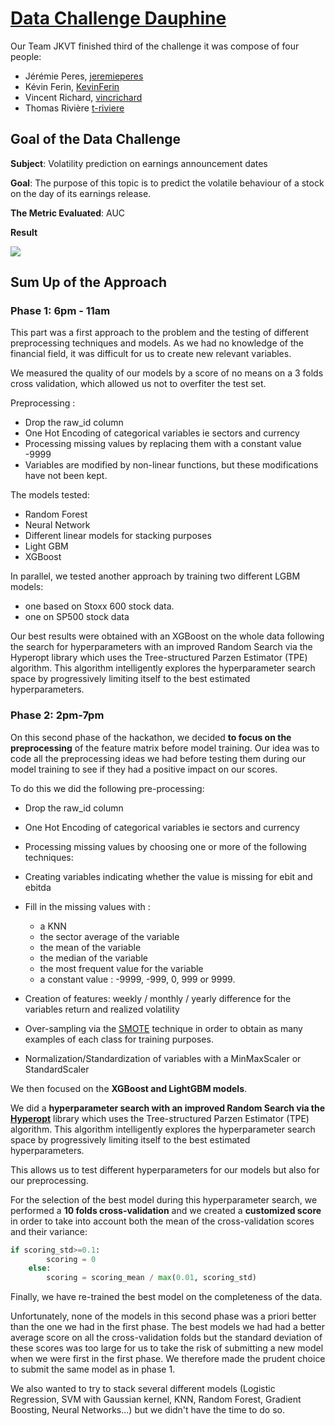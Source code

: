 # [Data Challenge Dauphine](https://www.qminitiative.org/hackathon2---intelligence-artificielle-&-machine-learning.html) 

Our Team JKVT finished third of the challenge it was compose of four people:

 * Jérémie Peres, [jeremieperes](https://github.com/jeremieperes)
 * Kévin Ferin, [KevinFerin](https://github.com/KevinFerin)
 * Vincent Richard, [vincrichard](https://github.com/vincrichard)
 * Thomas Rivière [t-riviere](https://github.com/t-riviere) 

## Goal of the Data Challenge

**Subject**: Volatility prediction on earnings announcement dates

**Goal**: The purpose of this topic is to predict the volatile behaviour of a stock on the day of its earnings release.

**The Metric Evaluated**: AUC

**Result** 

<img src=result.png></img>

## Sum Up of the Approach

### Phase 1: 6pm - 11am

This part was a first approach to the problem and the testing of different preprocessing techniques and models. As we had no knowledge of the financial field, it was difficult for us to create new relevant variables.

We measured the quality of our models by a score of no means on a 3 folds cross validation, which allowed us not to overfiter the test set.

Preprocessing :

* Drop the raw_id column
* One Hot Encoding of categorical variables ie sectors and currency
* Processing missing values by replacing them with a constant value -9999
* Variables are modified by non-linear functions, but these modifications have not been kept.

The models tested:

* Random Forest
* Neural Network
* Different linear models for stacking purposes
* Light GBM
* XGBoost

In parallel, we tested another approach by training two different LGBM models:

* one based on Stoxx 600 stock data.
* one on SP500 stock data

Our best results were obtained with an XGBoost on the whole data following the search for hyperparameters with an improved Random Search via the Hyperopt library which uses the Tree-structured Parzen Estimator (TPE) algorithm. This algorithm intelligently explores the hyperparameter search space by progressively limiting itself to the best estimated hyperparameters.

### Phase 2: 2pm-7pm

On this second phase of the hackathon, we decided **to focus on the preprocessing** of the feature matrix before model training. Our idea was to code all the preprocessing ideas we had before testing them during our model training to see if they had a positive impact on our scores.

To do this we did the following pre-processing:

  *  Drop the raw_id column
  * One Hot Encoding of categorical variables ie sectors and currency
  * Processing missing values by choosing one or more of the following techniques:
  * Creating variables indicating whether the value is missing for ebit and ebitda
  * Fill in the missing values with :
        
    - a KNN
    - the sector average of the variable
    - the mean of the variable
    - the median of the variable
    - the most frequent value for the variable
    - a constant value : -9999, -999, 0, 999 or 9999.
* Creation of features: weekly / monthly / yearly difference for the variables return and realized volatility
* Over-sampling via the [SMOTE](https://imbalanced-learn.readthedocs.io/en/stable/generated/imblearn.over_sampling.SMOTE.html) technique in order to obtain as many examples of each class for training purposes.
* Normalization/Standardization of variables with a MinMaxScaler or StandardScaler

We then focused on the **XGBoost and LightGBM models**.

We did a **hyperparameter search with an improved Random Search via the [Hyperopt](https://github.com/hyperopt/hyperopt)** library which uses the Tree-structured Parzen Estimator (TPE) algorithm. This algorithm intelligently explores the hyperparameter search space by progressively limiting itself to the best estimated hyperparameters.

This allows us to test different hyperparameters for our models but also for our preprocessing.

For the selection of the best model during this hyperparameter search, we performed a **10 folds cross-validation** and we created a **customized score** in order to take into account both the mean of the cross-validation scores and their variance:

```python
if scoring_std>=0.1:
        scoring = 0
    else:
        scoring = scoring_mean / max(0.01, scoring_std)
```

Finally, we have re-trained the best model on the completeness of the data.

Unfortunately, none of the models in this second phase was a priori better than the one we had in the first phase. The best models we had had a better average score on all the cross-validation folds but the standard deviation of these scores was too large for us to take the risk of submitting a new model when we were first in the first phase. We therefore made the prudent choice to submit the same model as in phase 1.

We also wanted to try to stack several different models (Logistic Regression, SVM with Gaussian kernel, KNN, Random Forest, Gradient Boosting, Neural Networks...) but we didn't have the time to do so.


